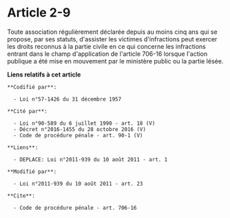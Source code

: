 # Article 2-9

Toute association régulièrement déclarée depuis au moins cinq ans     qui se propose, par ses statuts, d'assister les
victimes d'infractions peut exercer les droits reconnus à la partie civile en ce qui concerne les infractions entrant dans le
champ d'application de l'article 706-16 lorsque l'action publique a été mise en mouvement par le ministère public ou la
partie lésée.

**Liens relatifs à cet article**

	**Codifié par**:

	  - Loi n°57-1426 du 31 décembre 1957

	**Cité par**:

	  - Loi n°90-589 du 6 juillet 1990 - art. 18 (V)
	  - Décret n°2016-1455 du 28 octobre 2016 (V)
	  - Code de procédure pénale - art. 90-1 (V)

	**Liens**:

	  - DEPLACE: Loi n°2011-939 du 10 août 2011 - art. 1

	**Modifié par**:

	  - Loi n°2011-939 du 10 août 2011 - art. 23

	**Cite**:

	  - Code de procédure pénale - art. 706-16
